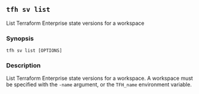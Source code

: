 ## `tfh sv list`

List Terraform Enterprise state versions for a workspace

### Synopsis

    tfh sv list [OPTIONS]

### Description

List Terraform Enterprise state versions for a workspace. A workspace must be specified with the `-name` argument, or the `TFH_name` environment variable.
